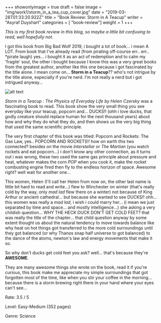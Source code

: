 +++
showonlyimage = true
draft = false
image = "img/work1/storm_in_a_tea_cup_cover.jpg"
date = "2019-03-28T01:33:20.922Z"
title = "Book Review: Storm in A Teacup"
writer = "Asyraf Duyshart"
categories = [ "book-review"]
weight = 1
+++

*This is my first book review in this blog, so maybe a little bit confusing to read, well hopefully not.*

I got this book from Big Bad Wolf 2019, i bought a lot of book... i mean A LOT. From book that I've already read (from pirating off-course err.. err.. *pirate laugh) yes... i bought it as an act of redemption and to calm my 'fragile' soul, the other i bought because I know this was a very great books from the greatest author, another like this one because i got fascinated by the title alone.
I mean come on... **Storm in a Teacup**?? who's not intrigue by the title alone, especially if you're nerd. I'm not really a nerd but i got intrigued anyway...

![alt text](https://firebasestorage.googleapis.com/v0/b/asyraf-blog.appspot.com/o/blog%2Fmisc%2FIMG_20190308_062505.jpg?alt=media&token=2b244490-b660-43c9-8333-0e58467e3572)

*Storm in a Teacup : The Physics of Everyday Life by Helen Czersky* was a fascinating book to read. This book show the very small thing you see everyday like your teacup, popcorn and... DUCKS!! (ohh i love ducks, that godly creature should replace human for the next thousand years) about how and why they do what they do, and then shows us the very big thing that used the same scientific principle.

The very first chapter of this book was titled: Popcorn and Rockets: The Gas Law, yes.. POPCORN AND ROCKETS!! how on earth this two connected? besides on the movie *Interstellar* or *The Martian* (you watch rockets and eat popcorn...) i don't know any other connection, as it turns out i was wrong, these two used the same gas principle about pressure and heat, whatever makes the corn *POP* when you cook it, make the rocket combusting engine fired then fly to the endless horizon of space. Awesome right? well wait for another one...

This women, Helen (I'll call her Helen from now on, the other last name is little bit hard to read and write...) flew to Winchester on winter (that's really cold by the way, only *mad lad* flew there on a winter) not because of King Arthur or ancient cathedral... but because she wanted to see DUCKS!! ohh... this women was really a *mad lad*, i wish i could marry her... (i mean we just separated by time and space... and mostly intelligence...) she asking a very childish question... WHY THE HECK DUCK DON'T GET COLD FEET? that was really the title of the chapter... that child question anyway by some extent thought us about the natural tendency to move towards balance like why heat on hot things got transferred to the more cold surroundings until they got balanced (or why Thanos snap half universe to got balanced) to the dance of the atoms, newton's law and energy movements that make it so. 

So why don't ducks get cold feet you ask? well... that's because they're **AWESOME**.

They are many awesome things she wrote on the book, read it if you're curious, this book make me appreciate my simple surroundings that got forgotten most of the time, like when you stir your coffee in the morning... because there is a storm brewing right there in your hand where your eyes can't see...

Rate: 3.5 / 5

Level: Easy-Medium (352 pages)

Genre: Science
